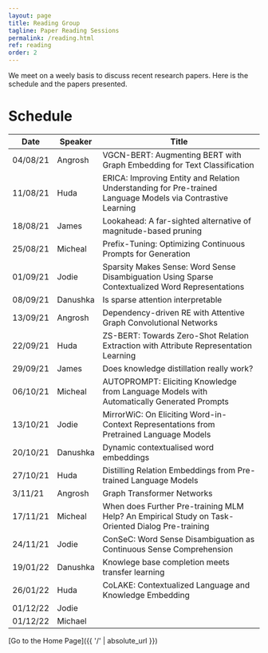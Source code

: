 ```yaml
---
layout: page
title: Reading Group
tagline: Paper Reading Sessions
permalink: /reading.html
ref: reading
order: 2
---
```


We meet on a weely basis to discuss recent research papers. Here is the schedule and the papers presented.

# Schedule

| Date | Speaker | Title |
| ----- | ------- | ----- |
| 04/08/21	| Angrosh |	VGCN-BERT: Augmenting BERT with Graph Embedding for Text Classification |
| 11/08/21	| Huda	| ERICA: Improving Entity and Relation Understanding for Pre-trained Language Models via Contrastive Learning |
| 18/08/21	| James	| Lookahead: A far-sighted alternative of magnitude-based pruning	|
| 25/08/21	| Micheal	| Prefix-Tuning: Optimizing Continuous Prompts for Generation	|
| 01/09/21	| Jodie	| Sparsity Makes Sense: Word Sense Disambiguation Using Sparse Contextualized Word Representations	|
| 08/09/21	| Danushka	| Is sparse attention interpretable	|
| 13/09/21	| Angrosh	| Dependency-driven RE with Attentive Graph Convolutional Networks	|
| 22/09/21	| Huda	| ZS-BERT: Towards Zero-Shot Relation Extraction with Attribute Representation Learning	|
| 29/09/21	| James	| Does knowledge distillation really work?	|
| 06/10/21	| Micheal	| AUTOPROMPT: Eliciting Knowledge from Language Models with Automatically Generated Prompts	|
| 13/10/21	| Jodie	| MirrorWiC: On Eliciting Word-in-Context Representations from Pretrained Language Models	|
| 20/10/21	| Danushka	| Dynamic contextualised word embeddings	|
| 27/10/21	| Huda	| Distilling Relation Embeddings from Pre-trained Language Models	|
| 3/11/21	| Angrosh	| Graph Transformer Networks	|	
| 17/11/21	| Micheal	| When does Further Pre-training MLM Help? An Empirical Study on Task-Oriented Dialog Pre-training	|
| 24/11/21	| Jodie	| ConSeC: Word Sense Disambiguation as Continuous Sense Comprehension	|
| 19/01/22	| Danushka	| Knowlege base completion meets transfer learning	|
| 26/01/22	| Huda |	CoLAKE: Contextualized Language and Knowledge Embedding |
| 01/12/22	| Jodie	| |	
| 01/12/22	| Michael	| |


[Go to the Home Page]({{ '/' | absolute_url }})
